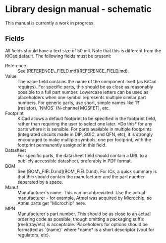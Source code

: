 # Library design manual - schematic

This manual is currently a work in progress.

## Fields

All fields should have a text size of 50 mil. Note that this is different
from the KiCad default. The following fields must be present:

<dl>
<dt>Reference</dt>
<dd>See [REFERENCE\_FIELD.md](REFERENCE_FIELD.md).</dd>

<dt>Value</dt>
<dd>The value field contains the name of the component itself (as KiCad requires).
    For specific parts, this should be as close as reasonably possible to a full
    part number. Lowercase letters can be used as placeholders when one symbol
    represents multiple similar part numbers. For generic parts, use short,
    simple names like `R` (resistor), `NMOS` (N-channel MOSFET), etc.</dd>

<dt>Footprint</dt>
<dd>KiCad allows a default footprint to be specified in the footprint field, rather
    than requiring the user to select one later. *Do this* for any parts where it
    is sensible. For parts available in multiple footprints (integrated circuits
    made in DIP, SOIC, and QFN, etc), it is strongly encouraged to make multiple
    symbols, one per footprint, with the footprint permanently assigned in this
    field.</dd>

<dt>Datasheet</dt>
<dd>For specific parts, the datasheet field should contain a URL to a publicly
    accessible datasheet, preferably in PDF format.</dd>

<dt>BOM</dt>
<dd>See [BOM\_FIELD.md](BOM_FIELD.md). For ICs, a quick summary is that this
    should contain the manufacturer and the part number separated by a space.</dt>

<dt>Manuf</dt>
<dd>Manufacturer's name. This can be abbreviated. Use the actual manufacturer -
    for example, Atmel was acquired by Microchip, so Atmel parts get "Microchip"
    here.</dd>

<dt>MPN</dt>
<dd>Manufacturer's part number. This should be as close to an actual ordering
    code as possible, though omitting a packaging suffix (reel/tray/etc) is
    acceptable. Placeholders for options should be formatted as `{name}` where
    *name* is a short descriptor (vout for regulators, etc).</dd>

</dl>
